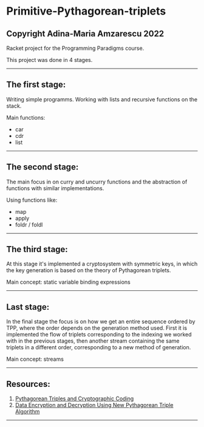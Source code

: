 # Primitive-Pythagorean-triplets
## Copyright Adina-Maria Amzarescu 2022

Racket project for the Programming Paradigms course.

This project was done in 4 stages.

___________________________________________________________

## The first stage:

   Writing simple programms. Working with lists and
   recursive functions on the stack.
   
   Main functions:
   * car
   * cdr
   * list
___________________________________________________________

## The second stage:

   The main focus in on curry and uncurry functions and 
   the abstraction of functions with similar implementations.
   
   Using functions like:
   * map
   * apply
   * foldr / foldl
___________________________________________________________

## The third stage:

   At this stage it's implemented a cryptosystem with 
   symmetric keys, in which the key generation is based on 
   the theory of Pythagorean triplets.

   Main concept: static variable binding expressions
___________________________________________________________

## Last stage:

   In the final stage the focus is on how we get an entire 
   sequence ordered by TPP, where the order depends on the 
   generation method used. First it is implemented the flow 
   of triplets corresponding to the indexing we worked with 
   in the previous stages, then another stream containing the 
   same triplets in a different order, corresponding to a new 
   method of generation.

   Main concept: streams
___________________________________________________________

## Resources:

1. [Pythagorean Triples and Cryptographic Coding](https://arxiv.org/ftp/arxiv/papers/1004/1004.3770.pdf)
2. [Data Encryption and Decryption Using New
Pythagorean Triple Algorithm](http://www.iaeng.org/publication/WCE2014/WCE2014_pp516-519.pdf)

___________________________________________________________

